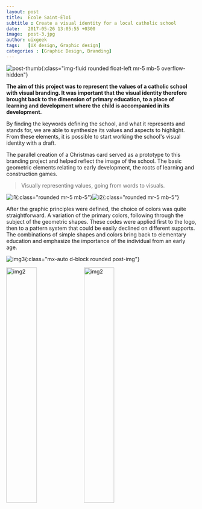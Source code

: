 ```yaml
---
layout: post
title:  École Saint-Éloi
subtitle : Create a visual identity for a local catholic school
date:   2017-05-26 13:05:55 +0300
image:  post-3.jpg
author: uixgeek
tags:   [UX design, Graphic design]
categories : [Graphic Design, Branding]
---
```

![post-thumb]({{site.baseurl}}/assets/images/blog/post-1.jpg){:class="img-fluid rounded float-left mr-5 mb-5 overflow-hidden"}

**The aim of this project was to represent the values of a catholic school with visual branding. It was important that the visual identity therefore brought back to the dimension of primary education, to a place of learning and development where the child is accompanied in its development.**

By finding the keywords defining the school, and what it represents and stands for, we are able to synthesize its values and aspects to highlight. From these elements, it is possible to start working the school's visual identity with a draft.

The parallel creation of a Christmas card served as a prototype to this branding project and helped reflect the image of the school. The basic geometric elements relating to early development, the roots of learning and construction games.

> Visually representing values, going from words to visuals.

<div>
  
![i1]({{site.baseurl}}/assets/images/blog/post-3.jpg){:class="rounded mr-5 mb-5"}![i2]({{site.baseurl}}/assets/images/blog/post-3.jpg){:class="rounded mr-5 mb-5"}

</div>

<div style="clear:both">
After the graphic principles were defined, the choice of colors was quite straightforward. A variation of the primary colors, following through the subject of the geometric shapes. These codes were applied first to the logo, then to a pattern system that could be easily declined on different supports. The combinations of simple shapes and colors bring back to elementary education and emphasize the importance of the individual from an early age.
</div>

![img3]({{site.baseurl}}/assets/images/blog/post-3.jpg){:class="mx-auto d-block rounded post-img"}

<div>
  <div>
    <img src="/assets/images/blog/post-3.jpg" alt="img2" class="rounded float-left" style="width:40%">
    <img src="/assets/images/blog/post-3.jpg" alt="img2" class="rounded float-left" style="width:40%">
  </div>
</div>
